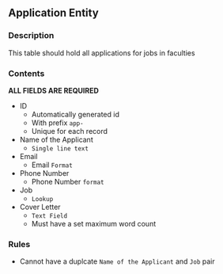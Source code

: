 ## Application Entity

### Description

This table should hold all applications for jobs in faculties

### Contents

**ALL FIELDS ARE REQUIRED**

* ID
    - Automatically generated id
    - With prefix `app-`
    - Unique for each record
* Name of the Applicant
    - `Single line text`
* Email
    - Email `Format`
* Phone Number
    - Phone Number `format`
* Job
    - `Lookup`
* Cover Letter
    - `Text Field`
    - Must have a set maximum word count

### Rules

* Cannot have a duplcate `Name of the Applicant` and `Job` pair
